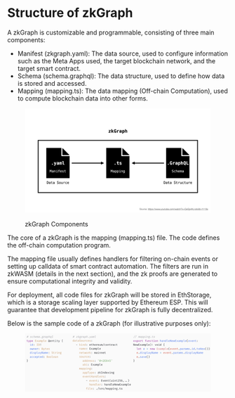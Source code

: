 # Structure of zkGraph

A zkGraph is customizable and programmable, consisting of three main components:

* Manifest (zkgraph.yaml): The data source, used to configure information such as the Meta Apps used, the target blockchain network, and the target smart contract.
* Schema (schema.graphql): The data structure, used to define how data is stored and accessed.
* Mapping (mapping.ts): The data mapping (Off-chain Computation), used to compute blockchain data into other forms.

<figure><img src="../../.gitbook/assets/截屏2023-03-14 07.24.03.png" alt=""><figcaption><p>zkGraph Components</p></figcaption></figure>

The core of a zkGraph is the mapping (mapping.ts) file. The code defines the off-chain computation program.

The mapping file usually defines handlers for filtering on-chain events or setting up calldata of smart contract automation. The filters are run in zkWASM (details in the next section), and the zk proofs are generated to ensure computational integrity and validity.

For deployment, all code files for zkGraph will be stored in EthStorage, which is a storage scaling layer supported by Ethereum ESP. This will guarantee that development pipeline for zkGraph is fully decentralized.

Below is the sample code of a zkGraph (for illustrative purposes only):

<figure><img src="../../.gitbook/assets/截屏2023-02-05 下午5.43.10.png" alt=""><figcaption></figcaption></figure>
